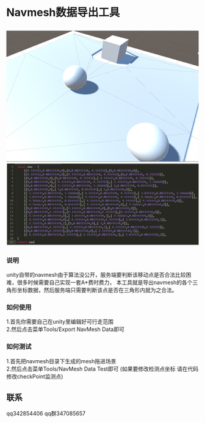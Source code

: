Navmesh数据导出工具
====
![](picture/photo1.png)
![](picture/photo2.png)
-------  
### 说明
unity自带的navmesh由于算法没公开，服务端要判断该移动点是否合法比较困难，很多时候需要自己实现一套A*费时费力，
本工具就是导出navmesh的各个三角形坐标数据，然后服务端只需要判断该点是否在三角形内就为之合法。<br>

### 如何使用
1.首先你需要自己在unity里编辑好可行走范围<br>
2.然后点击菜单Tools/Export NavMesh Data即可<br>

### 如何测试
1.首先把navmesh目录下生成的mesh拖进场景<br>
2.然后点击菜单Tools/NavMesh Data Test即可 (如果要修改检测点坐标 请在代码修改checkPoint监测点)<br>

联系
-------
qq342854406  qq群347085657
